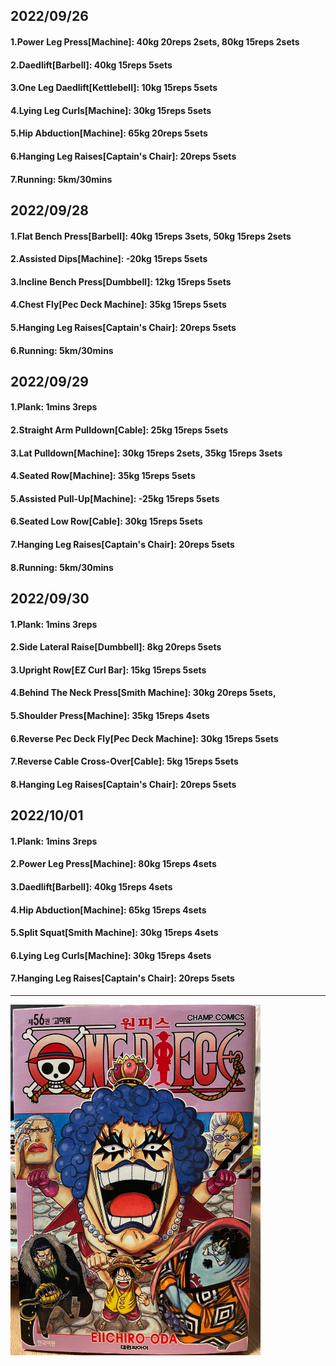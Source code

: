 ## 2022/09/26
#### 1.Power Leg Press\[Machine\]: 40kg 20reps 2sets, 80kg 15reps 2sets
#### 2.Daedlift\[Barbell\]: 40kg 15reps 5sets
#### 3.One Leg Daedlift\[Kettlebell\]: 10kg 15reps 5sets
#### 4.Lying Leg Curls\[Machine\]: 30kg 15reps 5sets
#### 5.Hip Abduction\[Machine\]: 65kg 20reps 5sets
#### 6.Hanging Leg Raises\[Captain's Chair\]: 20reps 5sets
#### 7.Running: 5km/30mins

## 2022/09/28
#### 1.Flat Bench Press\[Barbell\]: 40kg 15reps 3sets, 50kg 15reps 2sets
#### 2.Assisted Dips\[Machine\]: -20kg 15reps 5sets
#### 3.Incline Bench Press\[Dumbbell\]: 12kg 15reps 5sets
#### 4.Chest Fly\[Pec Deck Machine\]: 35kg 15reps 5sets
#### 5.Hanging Leg Raises\[Captain's Chair\]: 20reps 5sets
#### 6.Running: 5km/30mins

## 2022/09/29
#### 1.Plank: 1mins 3reps
#### 2.Straight Arm Pulldown\[Cable\]: 25kg 15reps 5sets
#### 3.Lat Pulldown\[Machine\]: 30kg 15reps 2sets, 35kg 15reps 3sets
#### 4.Seated Row\[Machine\]: 35kg 15reps 5sets
#### 5.Assisted Pull-Up\[Machine\]: -25kg 15reps 5sets
#### 6.Seated Low Row\[Cable\]: 30kg 15reps 5sets
#### 7.Hanging Leg Raises\[Captain's Chair\]: 20reps 5sets
#### 8.Running: 5km/30mins

## 2022/09/30
#### 1.Plank: 1mins 3reps
#### 2.Side Lateral Raise\[Dumbbell\]: 8kg 20reps 5sets
#### 3.Upright Row\[EZ Curl Bar\]: 15kg 15reps 5sets
#### 4.Behind The Neck Press\[Smith Machine\]: 30kg 20reps 5sets,
#### 5.Shoulder Press\[Machine\]: 35kg 15reps 4sets
#### 6.Reverse Pec Deck Fly\[Pec Deck Machine\]: 30kg 15reps 5sets
#### 7.Reverse Cable Cross-Over\[Cable\]: 5kg 15reps 5sets
#### 8.Hanging Leg Raises\[Captain's Chair\]: 20reps 5sets

## 2022/10/01
#### 1.Plank: 1mins 3reps
#### 2.Power Leg Press\[Machine\]: 80kg 15reps 4sets
#### 3.Daedlift\[Barbell\]: 40kg 15reps 4sets
#### 4.Hip Abduction\[Machine\]: 65kg 15reps 4sets
#### 5.Split Squat\[Smith Machine\]: 30kg 15reps 4sets
#### 6.Lying Leg Curls\[Machine\]: 30kg 15reps 4sets
#### 7.Hanging Leg Raises\[Captain's Chair\]: 20reps 5sets

---
<img src='../_resources/__056.png' width='400px' />
